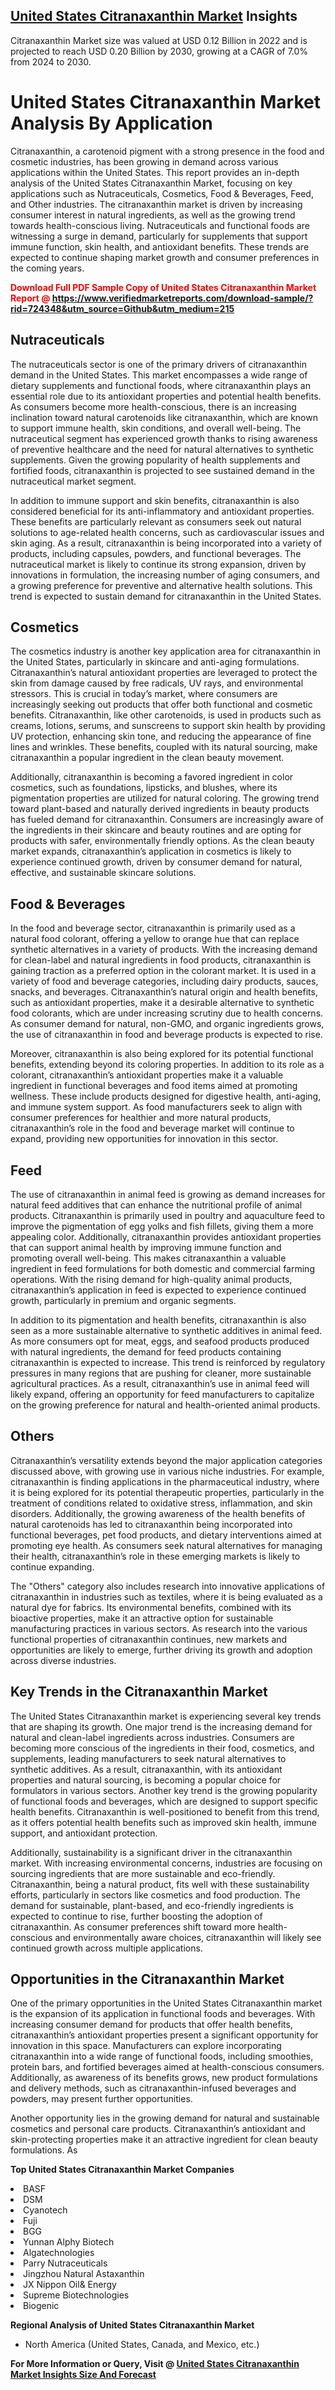 <h2><a href="https://www.verifiedmarketreports.com/download-sample/?rid=724348&amp;utm_source=Github&amp;utm_medium=215" target="_blank">United States Citranaxanthin Market</a> Insights</h2><p>Citranaxanthin Market size was valued at USD 0.12 Billion in 2022 and is projected to reach USD 0.20 Billion by 2030, growing at a CAGR of 7.0% from 2024 to 2030.</p><p><h1>United States Citranaxanthin Market Analysis By Application</h1><p>Citranaxanthin, a carotenoid pigment with a strong presence in the food and cosmetic industries, has been growing in demand across various applications within the United States. This report provides an in-depth analysis of the United States Citranaxanthin Market, focusing on key applications such as Nutraceuticals, Cosmetics, Food & Beverages, Feed, and Other industries. The citranaxanthin market is driven by increasing consumer interest in natural ingredients, as well as the growing trend towards health-conscious living. Nutraceuticals and functional foods are witnessing a surge in demand, particularly for supplements that support immune function, skin health, and antioxidant benefits. These trends are expected to continue shaping market growth and consumer preferences in the coming years. <strong><p><span class=""><span style="color: #ff0000;"><strong>Download Full PDF Sample Copy of United States Citranaxanthin Market Report</strong> @ </span><a href="https://www.verifiedmarketreports.com/download-sample/?rid=724348&amp;utm_source=Github&amp;utm_medium=215" target="_blank">https://www.verifiedmarketreports.com/download-sample/?rid=724348&amp;utm_source=Github&amp;utm_medium=215</a></span></p></strong></p><h2>Nutraceuticals</h2><p>The nutraceuticals sector is one of the primary drivers of citranaxanthin demand in the United States. This market encompasses a wide range of dietary supplements and functional foods, where citranaxanthin plays an essential role due to its antioxidant properties and potential health benefits. As consumers become more health-conscious, there is an increasing inclination toward natural carotenoids like citranaxanthin, which are known to support immune health, skin conditions, and overall well-being. The nutraceutical segment has experienced growth thanks to rising awareness of preventive healthcare and the need for natural alternatives to synthetic supplements. Given the growing popularity of health supplements and fortified foods, citranaxanthin is projected to see sustained demand in the nutraceutical market segment.<p>In addition to immune support and skin benefits, citranaxanthin is also considered beneficial for its anti-inflammatory and antioxidant properties. These benefits are particularly relevant as consumers seek out natural solutions to age-related health concerns, such as cardiovascular issues and skin aging. As a result, citranaxanthin is being incorporated into a variety of products, including capsules, powders, and functional beverages. The nutraceutical market is likely to continue its strong expansion, driven by innovations in formulation, the increasing number of aging consumers, and a growing preference for preventive and alternative health solutions. This trend is expected to sustain demand for citranaxanthin in the United States.<h2>Cosmetics</h2><p>The cosmetics industry is another key application area for citranaxanthin in the United States, particularly in skincare and anti-aging formulations. Citranaxanthin’s natural antioxidant properties are leveraged to protect the skin from damage caused by free radicals, UV rays, and environmental stressors. This is crucial in today’s market, where consumers are increasingly seeking out products that offer both functional and cosmetic benefits. Citranaxanthin, like other carotenoids, is used in products such as creams, lotions, serums, and sunscreens to support skin health by providing UV protection, enhancing skin tone, and reducing the appearance of fine lines and wrinkles. These benefits, coupled with its natural sourcing, make citranaxanthin a popular ingredient in the clean beauty movement.<p>Additionally, citranaxanthin is becoming a favored ingredient in color cosmetics, such as foundations, lipsticks, and blushes, where its pigmentation properties are utilized for natural coloring. The growing trend toward plant-based and naturally derived ingredients in beauty products has fueled demand for citranaxanthin. Consumers are increasingly aware of the ingredients in their skincare and beauty routines and are opting for products with safer, environmentally friendly options. As the clean beauty market expands, citranaxanthin’s application in cosmetics is likely to experience continued growth, driven by consumer demand for natural, effective, and sustainable skincare solutions.<h2>Food & Beverages</h2><p>In the food and beverage sector, citranaxanthin is primarily used as a natural food colorant, offering a yellow to orange hue that can replace synthetic alternatives in a variety of products. With the increasing demand for clean-label and natural ingredients in food products, citranaxanthin is gaining traction as a preferred option in the colorant market. It is used in a variety of food and beverage categories, including dairy products, sauces, snacks, and beverages. Citranaxanthin’s natural origin and health benefits, such as antioxidant properties, make it a desirable alternative to synthetic food colorants, which are under increasing scrutiny due to health concerns. As consumer demand for natural, non-GMO, and organic ingredients grows, the use of citranaxanthin in food and beverage products is expected to rise.<p>Moreover, citranaxanthin is also being explored for its potential functional benefits, extending beyond its coloring properties. In addition to its role as a colorant, citranaxanthin’s antioxidant properties make it a valuable ingredient in functional beverages and food items aimed at promoting wellness. These include products designed for digestive health, anti-aging, and immune system support. As food manufacturers seek to align with consumer preferences for healthier and more natural products, citranaxanthin’s role in the food and beverage market will continue to expand, providing new opportunities for innovation in this sector.<h2>Feed</h2><p>The use of citranaxanthin in animal feed is growing as demand increases for natural feed additives that can enhance the nutritional profile of animal products. Citranaxanthin is primarily used in poultry and aquaculture feed to improve the pigmentation of egg yolks and fish fillets, giving them a more appealing color. Additionally, citranaxanthin provides antioxidant properties that can support animal health by improving immune function and promoting overall well-being. This makes citranaxanthin a valuable ingredient in feed formulations for both domestic and commercial farming operations. With the rising demand for high-quality animal products, citranaxanthin’s application in feed is expected to experience continued growth, particularly in premium and organic segments.<p>In addition to its pigmentation and health benefits, citranaxanthin is also seen as a more sustainable alternative to synthetic additives in animal feed. As more consumers opt for meat, eggs, and seafood products produced with natural ingredients, the demand for feed products containing citranaxanthin is expected to increase. This trend is reinforced by regulatory pressures in many regions that are pushing for cleaner, more sustainable agricultural practices. As a result, citranaxanthin’s use in animal feed will likely expand, offering an opportunity for feed manufacturers to capitalize on the growing preference for natural and health-oriented animal products.<h2>Others</h2><p>Citranaxanthin’s versatility extends beyond the major application categories discussed above, with growing use in various niche industries. For example, citranaxanthin is finding applications in the pharmaceutical industry, where it is being explored for its potential therapeutic properties, particularly in the treatment of conditions related to oxidative stress, inflammation, and skin disorders. Additionally, the growing awareness of the health benefits of natural carotenoids has led to citranaxanthin being incorporated into functional beverages, pet food products, and dietary interventions aimed at promoting eye health. As consumers seek natural alternatives for managing their health, citranaxanthin’s role in these emerging markets is likely to continue expanding.<p>The "Others" category also includes research into innovative applications of citranaxanthin in industries such as textiles, where it is being evaluated as a natural dye for fabrics. Its environmental benefits, combined with its bioactive properties, make it an attractive option for sustainable manufacturing practices in various sectors. As research into the various functional properties of citranaxanthin continues, new markets and opportunities are likely to emerge, further driving its growth and adoption across diverse industries.<h2>Key Trends in the Citranaxanthin Market</h2><p>The United States Citranaxanthin market is experiencing several key trends that are shaping its growth. One major trend is the increasing demand for natural and clean-label ingredients across industries. Consumers are becoming more conscious of the ingredients in their food, cosmetics, and supplements, leading manufacturers to seek natural alternatives to synthetic additives. As a result, citranaxanthin, with its antioxidant properties and natural sourcing, is becoming a popular choice for formulators in various sectors. Another key trend is the growing popularity of functional foods and beverages, which are designed to support specific health benefits. Citranaxanthin is well-positioned to benefit from this trend, as it offers potential health benefits such as improved skin health, immune support, and antioxidant protection.<p>Additionally, sustainability is a significant driver in the citranaxanthin market. With increasing environmental concerns, industries are focusing on sourcing ingredients that are more sustainable and eco-friendly. Citranaxanthin, being a natural product, fits well with these sustainability efforts, particularly in sectors like cosmetics and food production. The demand for sustainable, plant-based, and eco-friendly ingredients is expected to continue to rise, further boosting the adoption of citranaxanthin. As consumer preferences shift toward more health-conscious and environmentally aware choices, citranaxanthin will likely see continued growth across multiple applications.<h2>Opportunities in the Citranaxanthin Market</h2><p>One of the primary opportunities in the United States Citranaxanthin market is the expansion of its application in functional foods and beverages. With increasing consumer demand for products that offer health benefits, citranaxanthin’s antioxidant properties present a significant opportunity for innovation in this space. Manufacturers can explore incorporating citranaxanthin into a wide range of functional foods, including smoothies, protein bars, and fortified beverages aimed at health-conscious consumers. Additionally, as awareness of its benefits grows, new product formulations and delivery methods, such as citranaxanthin-infused beverages and powders, may present further opportunities.<p>Another opportunity lies in the growing demand for natural and sustainable cosmetics and personal care products. Citranaxanthin’s antioxidant and skin-protecting properties make it an attractive ingredient for clean beauty formulations. As</p><p><strong>Top United States Citranaxanthin Market Companies</strong></p><div data-test-id=""><p><li>BASF</li><li> DSM</li><li> Cyanotech</li><li> Fuji</li><li> BGG</li><li> Yunnan Alphy Biotech</li><li> Algatechnologies</li><li> Parry Nutraceuticals</li><li> Jingzhou Natural Astaxanthin</li><li> JX Nippon Oil& Energy</li><li> Supreme Biotechnologies</li><li> Biogenic</li></p><div><strong>Regional Analysis of&nbsp;United States Citranaxanthin Market</strong></div><ul><li dir="ltr"><p dir="ltr">North America&nbsp;(United States, Canada, and Mexico, etc.)</p></li></ul><p><strong>For More Information or Query, Visit @&nbsp;</strong><strong><a href="https://www.verifiedmarketreports.com/product/citranaxanthin-market/?utm_source=Github&amp;utm_medium=215" target="_blank">United States Citranaxanthin Market Insights Size And Forecast</a></strong></p></div>
